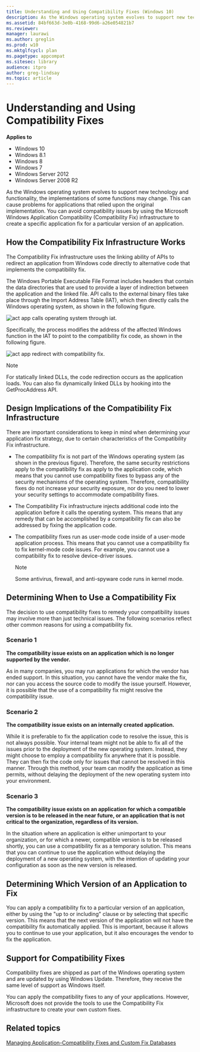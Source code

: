 ```yaml
---
title: Understanding and Using Compatibility Fixes (Windows 10)
description: As the Windows operating system evolves to support new technology and functionality, the implementations of some functions may change.
ms.assetid: 84bf663d-3e0b-4168-99d6-a26e054821b7
ms.reviewer: 
manager: laurawi
ms.author: greglin
ms.prod: w10
ms.mktglfcycl: plan
ms.pagetype: appcompat
ms.sitesec: library
audience: itpro
author: greg-lindsay
ms.topic: article
---
```


# Understanding and Using Compatibility Fixes

**Applies to**

-   Windows 10
-   Windows 8.1
-   Windows 8
-   Windows 7
-   Windows Server 2012
-   Windows Server 2008 R2

As the Windows operating system evolves to support new technology and functionality, the implementations of some functions may change. This can cause problems for applications that relied upon the original implementation. You can avoid compatibility issues by using the Microsoft Windows Application Compatibility (Compatibility Fix) infrastructure to create a specific application fix for a particular version of an application.

## How the Compatibility Fix Infrastructure Works

The Compatibility Fix infrastructure uses the linking ability of APIs to redirect an application from Windows code directly to alternative code that implements the compatibility fix.

The Windows Portable Executable File Format includes headers that contain the data directories that are used to provide a layer of indirection between the application and the linked file. API calls to the external binary files take place through the Import Address Table (IAT), which then directly calls the Windows operating system, as shown in the following figure.

![act app calls operating system through iat.](images/dep-win8-l-act-appcallosthroughiat.jpg)

Specifically, the process modifies the address of the affected Windows function in the IAT to point to the compatibility fix code, as shown in the following figure.

![act app redirect with compatibility fix.](images/dep-win8-l-act-appredirectwithcompatfix.jpg)

>[!NOTE]
>For statically linked DLLs, the code redirection occurs as the application loads. You can also fix dynamically linked DLLs by hooking into the GetProcAddress API.

 

## Design Implications of the Compatibility Fix Infrastructure

There are important considerations to keep in mind when determining your application fix strategy, due to certain characteristics of the Compatibility Fix infrastructure.

-   The compatibility fix is not part of the Windows operating system (as shown in the previous figure). Therefore, the same security restrictions apply to the compatibility fix as apply to the application code, which means that you cannot use compatibility fixes to bypass any of the security mechanisms of the operating system. Therefore, compatibility fixes do not increase your security exposure, nor do you need to lower your security settings to accommodate compatibility fixes.

-   The Compatibility Fix infrastructure injects additional code into the application before it calls the operating system. This means that any remedy that can be accomplished by a compatibility fix can also be addressed by fixing the application code.

-   The compatibility fixes run as user-mode code inside of a user-mode application process. This means that you cannot use a compatibility fix to fix kernel-mode code issues. For example, you cannot use a compatibility fix to resolve device-driver issues.

    > [!NOTE]
    > Some antivirus, firewall, and anti-spyware code runs in kernel mode.

## Determining When to Use a Compatibility Fix

The decision to use compatibility fixes to remedy your compatibility issues may involve more than just technical issues. The following scenarios reflect other common reasons for using a compatibility fix.

### Scenario 1

**The compatibility issue exists on an application which is no longer supported by the vendor.**

As in many companies, you may run applications for which the vendor has ended support. In this situation, you cannot have the vendor make the fix, nor can you access the source code to modify the issue yourself. However, it is possible that the use of a compatibility fix might resolve the compatibility issue.

### Scenario 2

**The compatibility issue exists on an internally created application.**

While it is preferable to fix the application code to resolve the issue, this is not always possible. Your internal team might not be able to fix all of the issues prior to the deployment of the new operating system. Instead, they might choose to employ a compatibility fix anywhere that it is possible. They can then fix the code only for issues that cannot be resolved in this manner. Through this method, your team can modify the application as time permits, without delaying the deployment of the new operating system into your environment.

### Scenario 3

**The compatibility issue exists on an application for which a compatible version is to be released in the near future, or an application that is not critical to the organization, regardless of its version.**

In the situation where an application is either unimportant to your organization, or for which a newer, compatible version is to be released shortly, you can use a compatibility fix as a temporary solution. This means that you can continue to use the application without delaying the deployment of a new operating system, with the intention of updating your configuration as soon as the new version is released.

## Determining Which Version of an Application to Fix

You can apply a compatibility fix to a particular version of an application, either by using the "up to or including" clause or by selecting that specific version. This means that the next version of the application will not have the compatibility fix automatically applied. This is important, because it allows you to continue to use your application, but it also encourages the vendor to fix the application.

## Support for Compatibility Fixes

Compatibility fixes are shipped as part of the Windows operating system and are updated by using Windows Update. Therefore, they receive the same level of support as Windows itself.

You can apply the compatibility fixes to any of your applications. However, Microsoft does not provide the tools to use the Compatibility Fix infrastructure to create your own custom fixes.

## Related topics

[Managing Application-Compatibility Fixes and Custom Fix Databases](managing-application-compatibility-fixes-and-custom-fix-databases.md)
